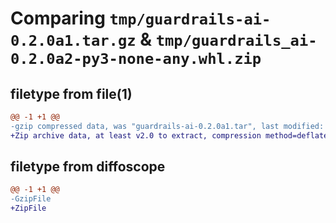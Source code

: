 # Comparing `tmp/guardrails-ai-0.2.0a1.tar.gz` & `tmp/guardrails_ai-0.2.0a2-py3-none-any.whl.zip`

## filetype from file(1)

```diff
@@ -1 +1 @@
-gzip compressed data, was "guardrails-ai-0.2.0a1.tar", last modified: Thu Jul 20 19:29:11 2023, max compression
+Zip archive data, at least v2.0 to extract, compression method=deflate
```

## filetype from diffoscope

```diff
@@ -1 +1 @@
-GzipFile
+ZipFile
```

